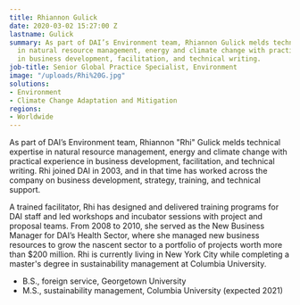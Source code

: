 ```yaml
---
title: Rhiannon Gulick
date: 2020-03-02 15:27:00 Z
lastname: Gulick
summary: As part of DAI’s Environment team, Rhiannon Gulick melds technical expertise
  in natural resource management, energy and climate change with practical experience
  in business development, facilitation, and technical writing.
job-title: Senior Global Practice Specialist, Environment
image: "/uploads/Rhi%20G.jpg"
solutions:
- Environment
- Climate Change Adaptation and Mitigation
regions:
- Worldwide
---
```


As part of DAI’s Environment team, Rhiannon "Rhi" Gulick melds technical expertise in natural resource management, energy and climate change with practical experience in business development, facilitation, and technical writing. Rhi joined DAI in 2003, and in that time has worked across the company on business development, strategy, training, and technical support. 

A trained facilitator, Rhi has designed and delivered training programs for DAI staff and led workshops and incubator sessions with project and proposal teams. From 2008 to 2010, she served as the New Business Manager for DAI’s Health Sector, where she managed new business resources to grow the nascent sector to a portfolio of projects worth more than $200 million. Rhi is currently living in New York City while completing a master's degree in sustainability management at Columbia University.

* B.S., foreign service, Georgetown University
* M.S., sustainability management, Columbia University (expected 2021)